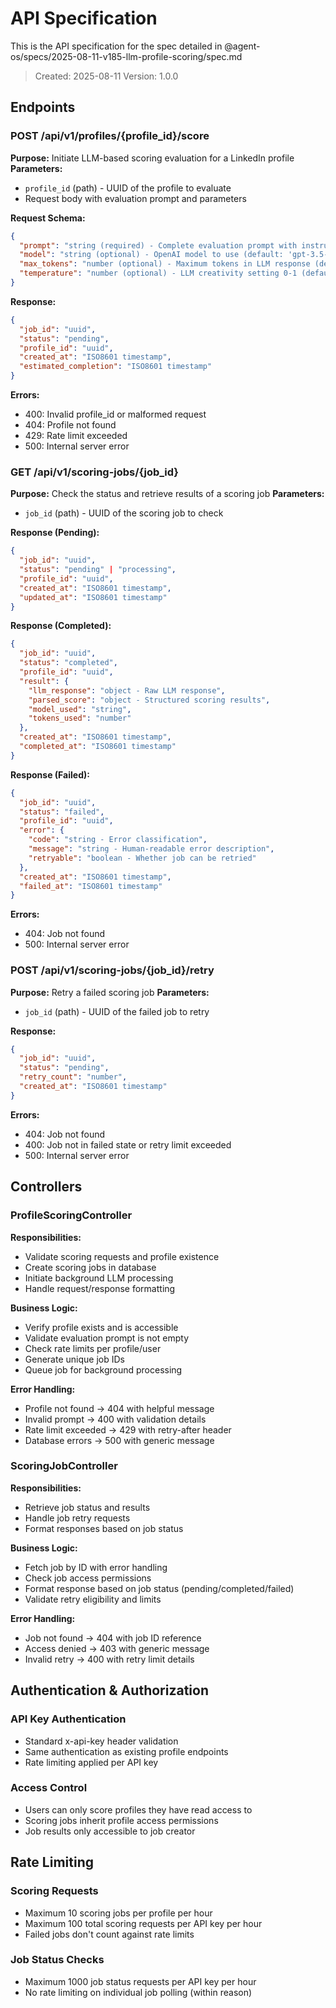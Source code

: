 # API Specification

This is the API specification for the spec detailed in @agent-os/specs/2025-08-11-v185-llm-profile-scoring/spec.md

> Created: 2025-08-11
> Version: 1.0.0

## Endpoints

### POST /api/v1/profiles/{profile_id}/score

**Purpose:** Initiate LLM-based scoring evaluation for a LinkedIn profile
**Parameters:** 
- `profile_id` (path) - UUID of the profile to evaluate
- Request body with evaluation prompt and parameters

**Request Schema:**
```json
{
  "prompt": "string (required) - Complete evaluation prompt with instructions and response format",
  "model": "string (optional) - OpenAI model to use (default: 'gpt-3.5-turbo')",
  "max_tokens": "number (optional) - Maximum tokens in LLM response (default: 2000)",
  "temperature": "number (optional) - LLM creativity setting 0-1 (default: 0.1)"
}
```

**Response:** 
```json
{
  "job_id": "uuid",
  "status": "pending",
  "profile_id": "uuid", 
  "created_at": "ISO8601 timestamp",
  "estimated_completion": "ISO8601 timestamp"
}
```

**Errors:** 
- 400: Invalid profile_id or malformed request
- 404: Profile not found
- 429: Rate limit exceeded
- 500: Internal server error

### GET /api/v1/scoring-jobs/{job_id}

**Purpose:** Check the status and retrieve results of a scoring job
**Parameters:** 
- `job_id` (path) - UUID of the scoring job to check

**Response (Pending):**
```json
{
  "job_id": "uuid",
  "status": "pending" | "processing",
  "profile_id": "uuid",
  "created_at": "ISO8601 timestamp",
  "updated_at": "ISO8601 timestamp"
}
```

**Response (Completed):**
```json
{
  "job_id": "uuid", 
  "status": "completed",
  "profile_id": "uuid",
  "result": {
    "llm_response": "object - Raw LLM response",
    "parsed_score": "object - Structured scoring results",
    "model_used": "string",
    "tokens_used": "number"
  },
  "created_at": "ISO8601 timestamp",
  "completed_at": "ISO8601 timestamp"
}
```

**Response (Failed):**
```json
{
  "job_id": "uuid",
  "status": "failed", 
  "profile_id": "uuid",
  "error": {
    "code": "string - Error classification",
    "message": "string - Human-readable error description",
    "retryable": "boolean - Whether job can be retried"
  },
  "created_at": "ISO8601 timestamp",
  "failed_at": "ISO8601 timestamp"
}
```

**Errors:**
- 404: Job not found
- 500: Internal server error

### POST /api/v1/scoring-jobs/{job_id}/retry

**Purpose:** Retry a failed scoring job
**Parameters:**
- `job_id` (path) - UUID of the failed job to retry

**Response:**
```json
{
  "job_id": "uuid",
  "status": "pending",
  "retry_count": "number",
  "created_at": "ISO8601 timestamp"
}
```

**Errors:**
- 404: Job not found
- 400: Job not in failed state or retry limit exceeded
- 500: Internal server error

## Controllers

### ProfileScoringController

**Responsibilities:**
- Validate scoring requests and profile existence
- Create scoring jobs in database
- Initiate background LLM processing
- Handle request/response formatting

**Business Logic:**
- Verify profile exists and is accessible
- Validate evaluation prompt is not empty
- Check rate limits per profile/user
- Generate unique job IDs
- Queue job for background processing

**Error Handling:**
- Profile not found → 404 with helpful message
- Invalid prompt → 400 with validation details
- Rate limit exceeded → 429 with retry-after header
- Database errors → 500 with generic message

### ScoringJobController  

**Responsibilities:**
- Retrieve job status and results
- Handle job retry requests
- Format responses based on job status

**Business Logic:**
- Fetch job by ID with error handling
- Check job access permissions
- Format response based on job status (pending/completed/failed)
- Validate retry eligibility and limits

**Error Handling:**
- Job not found → 404 with job ID reference
- Access denied → 403 with generic message
- Invalid retry → 400 with retry limit details

## Authentication & Authorization

### API Key Authentication
- Standard x-api-key header validation
- Same authentication as existing profile endpoints
- Rate limiting applied per API key

### Access Control
- Users can only score profiles they have read access to
- Scoring jobs inherit profile access permissions
- Job results only accessible to job creator

## Rate Limiting

### Scoring Requests
- Maximum 10 scoring jobs per profile per hour
- Maximum 100 total scoring requests per API key per hour
- Failed jobs don't count against rate limits

### Job Status Checks
- Maximum 1000 job status requests per API key per hour
- No rate limiting on individual job polling (within reason)
